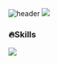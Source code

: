 ![header](https://capsule-render.vercel.app/api?type=soft&color=auto&height=300&section=header&text=capsule%20render&fontSize=90)
<img src="![d97909ac3ab72d8bb2cb7cf4546dfc0d](https://github.com/SuMmmn/SuMmmn/assets/141694869/9f5db97a-2dab-4f9f-9999-570f9d1ef202)"/>
### 🔥Skills
<img src="https://img.shields.io/badge/Android-3DDC84?style=flat-square&logo=Android&logoColor=white"/>

<!--
**SuMmmn/SuMmmn** is a ✨ _special_ ✨ repository because its `README.md` (this file) appears on your GitHub profile.

Here are some ideas to get you started:

- 🔭 I’m currently working on ...
- 🌱 I’m currently learning ...
- 👯 I’m looking to collaborate on ...
- 🤔 I’m looking for help with ...
- 💬 Ask me about ...
- 📫 How to reach me: ...
- 😄 Pronouns: ...
- ⚡ Fun fact: ...
-->

